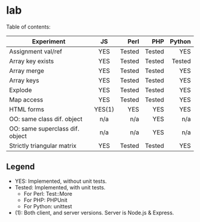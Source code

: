 lab
===
Table of contents:

| Experiment                      | JS        | Perl      | PHP       | Python    |
| ---------------------------     |:---------:| ---------:| ---------:| ---------:|
| Assignment val/ref              | YES       | Tested    | Tested    | YES       |
| Array key exists                | YES       | Tested    | Tested    | Tested    |
| Array merge                     | YES       | Tested    | Tested    | YES       |
| Array keys                      | YES       | Tested    | Tested    | YES       |
| Explode                         | YES       | Tested    | Tested    | YES       |
| Map access                      | YES       | Tested    | Tested    | YES       |
| HTML forms                      | YES(1)    | YES       | YES       | YES       |
| OO: same class dif. object      | n/a       | n/a       | YES       | n/a       |
| OO: same superclass dif. object | n/a       | n/a       | YES       | n/a       |
| Strictly triangular matrix      | YES       | Tested    | Tested    | YES       |

Legend
------

* YES: Implemented, without unit tests.
* Tested: Implemented, with unit tests.
  * For Perl: Test::More
  * For PHP: PHPUnit
  * For Python: unittest
* (1): Both client, and server versions. Server is Node.js & Express.


